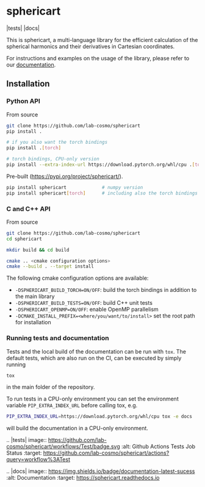 # sphericart

|tests| |docs|

This is sphericart, a multi-language library for the efficient calculation of the
spherical harmonics and their derivatives in Cartesian coordinates.

For instructions and examples on the usage of the library, please refer to our
[documentation](https://sphericart.readthedocs.io/en/latest/).


## Installation

### Python API

From source

```bash
git clone https://github.com/lab-cosmo/sphericart
pip install .

# if you also want the torch bindings
pip install .[torch]

# torch bindings, CPU-only version
pip install --extra-index-url https://download.pytorch.org/whl/cpu .[torch]
```

Pre-built (https://pypi.org/project/sphericart/).

```bash
pip install sphericart             # numpy version
pip install sphericart[torch]      # including also the torch bindings
```

### C and C++ API

From source

```bash
git clone https://github.com/lab-cosmo/sphericart
cd sphericart

mkdir build && cd build

cmake .. <cmake configuration options>
cmake --build . --target install
```

The following cmake configuration options are available:
- `-DSPHERICART_BUILD_TORCH=ON/OFF`: build the torch bindings in addition to the main library
- `-DSPHERICART_BUILD_TESTS=ON/OFF`: build C++ unit tests
- `-DSPHERICART_OPENMP=ON/OFF`: enable OpenMP parallelism
- `-DCMAKE_INSTALL_PREFIX=<where/you/want/to/install>` set the root path for installation


### Running tests and documentation

Tests and the local build of the documentation can be run with `tox`. 
The default tests, which are also run on the CI, can be executed by simply running
```bash
tox
```
in the main folder of the repository. 

To run tests in a CPU-only environment you can set the environment variable
`PIP_EXTRA_INDEX_URL` before calling tox, e.g. 
```bash
PIP_EXTRA_INDEX_URL=https://download.pytorch.org/whl/cpu tox -e docs
```
will build the documentation in a CPU-only environment. 

.. |tests| image:: https://github.com/lab-cosmo/sphericart/workflows/Test/badge.svg
   :alt: Github Actions Tests Job Status
   :target: https://github.com/lab-cosmo/sphericart/actions?query=workflow%3ATest

.. |docs| image:: https://img.shields.io/badge/documentation-latest-sucess
   :alt: Documentation
   :target: https://sphericart.readthedocs.io
